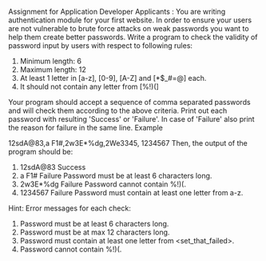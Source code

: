 Assignment for Application Developer Applicants :
You are writing authentication module for your first website. In order to ensure your
users are not vulnerable to brute force attacks on weak passwords you want to help
them create better passwords. Write a program to check the validity of password input
by users with respect to following rules:
1. Minimum length: 6
2. Maximum length: 12
3. At least 1 letter in [a-z], [0-9], [A-Z] and [*$_#=@] each.
4. It should not contain any letter from [%!)(]

Your program should accept a sequence of comma separated passwords and will check
them according to the above criteria. Print out each password with resulting 'Success' or
'Failure'. In case of 'Failure' also print the reason for failure in the same line.
Example

12sdA@83,a F1#,2w3E*%dg,2We3345, 1234567
Then, the output of the program should be:
1. 12sdA@83 Success
2. a F1# Failure Password must be at least 6 characters long.
3. 2w3E*%dg Failure Password cannot contain %!)(.
4. 1234567 Failure Password must contain at least one letter from a-z.

Hint: Error messages for each check:
1. Password must be at least 6 characters long.
2. Password must be at max 12 characters long.
3. Password must contain at least one letter from <set_that_failed>.
4. Password cannot contain %!)(.
